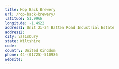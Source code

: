 ```yaml
---
title: Hop Back Brewery
url: /hop-back-brewery/
latitude: 51.9966
longitude: -1.4922
address1: Unit 21-24 Batten Road Industrial Estate
address2: 
city: Salisbury
state: Wiltshire
code: 
country: United Kingdom
phone: 44-(01725)-510986
website: 
---
```



